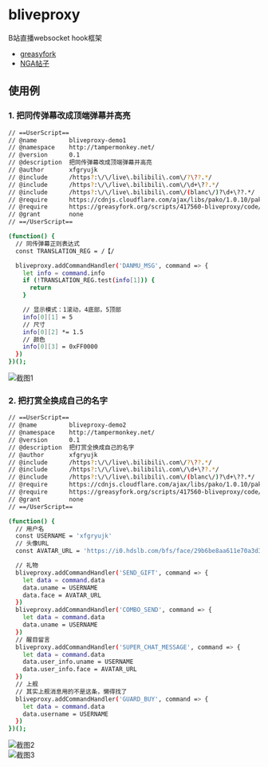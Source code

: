 # bliveproxy
B站直播websocket hook框架

* [greasyfork](https://greasyfork.org/zh-CN/scripts/417560-bliveproxy)
* [NGA帖子](https://bbs.nga.cn/read.php?tid=24449759)

## 使用例
### 1. 把同传弹幕改成顶端弹幕并高亮
```sh
// ==UserScript==
// @name         bliveproxy-demo1
// @namespace    http://tampermonkey.net/
// @version      0.1
// @description  把同传弹幕改成顶端弹幕并高亮
// @author       xfgryujk
// @include      /https?:\/\/live\.bilibili\.com\/?\??.*/
// @include      /https?:\/\/live\.bilibili\.com\/\d+\??.*/
// @include      /https?:\/\/live\.bilibili\.com\/(blanc\/)?\d+\??.*/
// @require      https://cdnjs.cloudflare.com/ajax/libs/pako/1.0.10/pako.min.js
// @require      https://greasyfork.org/scripts/417560-bliveproxy/code/bliveproxy.js?version=875812
// @grant        none
// ==/UserScript==

(function() {
  // 同传弹幕正则表达式
  const TRANSLATION_REG = /【/

  bliveproxy.addCommandHandler('DANMU_MSG', command => {
    let info = command.info
    if (!TRANSLATION_REG.test(info[1])) {
      return
    }

    // 显示模式：1滚动，4底部，5顶部
    info[0][1] = 5
    // 尺寸
    info[0][2] *= 1.5
    // 颜色
    info[0][3] = 0xFF0000
  })
})();

```

![截图1](https://github.com/xfgryujk/bliveproxy/blob/master/screenshots/1.png)

### 2. 把打赏全换成自己的名字
```sh
// ==UserScript==
// @name         bliveproxy-demo2
// @namespace    http://tampermonkey.net/
// @version      0.1
// @description  把打赏全换成自己的名字
// @author       xfgryujk
// @include      /https?:\/\/live\.bilibili\.com\/?\??.*/
// @include      /https?:\/\/live\.bilibili\.com\/\d+\??.*/
// @include      /https?:\/\/live\.bilibili\.com\/(blanc\/)?\d+\??.*/
// @require      https://cdnjs.cloudflare.com/ajax/libs/pako/1.0.10/pako.min.js
// @require      https://greasyfork.org/scripts/417560-bliveproxy/code/bliveproxy.js?version=875812
// @grant        none
// ==/UserScript==

(function() {
  // 用户名
  const USERNAME = 'xfgryujk'
  // 头像URL
  const AVATAR_URL = 'https://i0.hdslb.com/bfs/face/29b6be8aa611e70a3d3ac219cdaf5e72b604f2de.jpg'

  // 礼物
  bliveproxy.addCommandHandler('SEND_GIFT', command => {
    let data = command.data
    data.uname = USERNAME
    data.face = AVATAR_URL
  })
  bliveproxy.addCommandHandler('COMBO_SEND', command => {
    let data = command.data
    data.uname = USERNAME
  })
  // 醒目留言
  bliveproxy.addCommandHandler('SUPER_CHAT_MESSAGE', command => {
    let data = command.data
    data.user_info.uname = USERNAME
    data.user_info.face = AVATAR_URL
  })
  // 上舰
  // 其实上舰消息用的不是这条，懒得找了
  bliveproxy.addCommandHandler('GUARD_BUY', command => {
    let data = command.data
    data.username = USERNAME
  })
})();

```

![截图2](https://github.com/xfgryujk/bliveproxy/blob/master/screenshots/2.png)  
![截图3](https://github.com/xfgryujk/bliveproxy/blob/master/screenshots/3.png)
